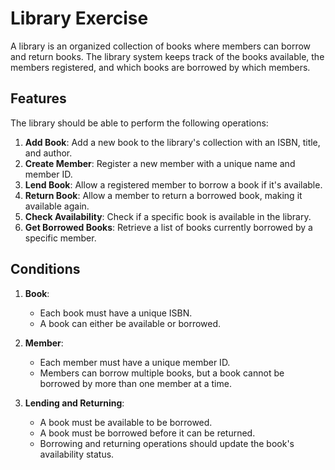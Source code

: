 # Library Exercise

A library is an organized collection of books where members can borrow and return books. The library system keeps track of the books available, the members registered, and which books are borrowed by which members.

## Features
The library should be able to perform the following operations:

1. **Add Book**: Add a new book to the library's collection with an ISBN, title, and author.
2. **Create Member**: Register a new member with a unique name and member ID.
3. **Lend Book**: Allow a registered member to borrow a book if it's available.
4. **Return Book**: Allow a member to return a borrowed book, making it available again.
5. **Check Availability**: Check if a specific book is available in the library.
6. **Get Borrowed Books**: Retrieve a list of books currently borrowed by a specific member.

## Conditions
1. **Book**:
    - Each book must have a unique ISBN.
    - A book can either be available or borrowed.

2. **Member**:
    - Each member must have a unique member ID.
    - Members can borrow multiple books, but a book cannot be borrowed by more than one member at a time.

3. **Lending and Returning**:
    - A book must be available to be borrowed.
    - A book must be borrowed before it can be returned.
    - Borrowing and returning operations should update the book's availability status.
